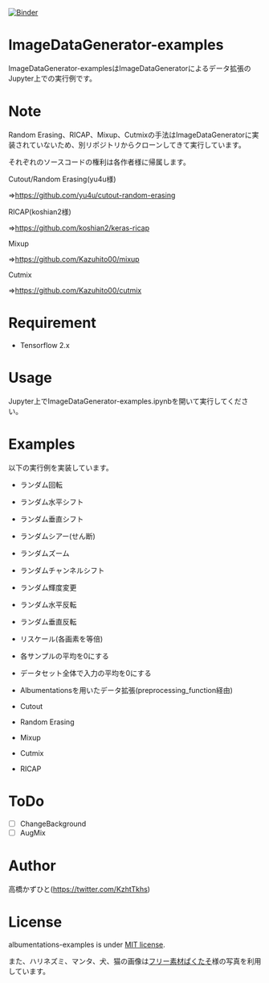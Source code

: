 [![Binder](https://mybinder.org/badge_logo.svg)](https://mybinder.org/v2/gh/Kazuhito00/ImageDataGenerator-examples/master?filepath=ImageDataGenerator-examples.ipynb)

# ImageDataGenerator-examples
ImageDataGenerator-examplesはImageDataGeneratorによるデータ拡張のJupyter上での実行例です。

# Note
Random Erasing、RICAP、Mixup、Cutmixの手法はImageDataGeneratorに実装されていないため、別リポジトリからクローンしてきて実行しています。

それぞれのソースコードの権利は各作者様に帰属します。

Cutout/Random Erasing(yu4u様)

⇒https://github.com/yu4u/cutout-random-erasing

RICAP(koshian2様)

⇒https://github.com/koshian2/keras-ricap

Mixup

⇒https://github.com/Kazuhito00/mixup

Cutmix

⇒https://github.com/Kazuhito00/cutmix

# Requirement
 
* Tensorflow 2.x

# Usage
Jupyter上でImageDataGenerator-examples.ipynbを開いて実行してください。

# Examples
以下の実行例を実装しています。

* ランダム回転

* ランダム水平シフト

* ランダム垂直シフト

* ランダムシアー(せん断)

* ランダムズーム

* ランダムチャンネルシフト

* ランダム輝度変更

* ランダム水平反転

* ランダム垂直反転

* リスケール(各画素を等倍)

* 各サンプルの平均を0にする

* データセット全体で入力の平均を0にする

* Albumentationsを用いたデータ拡張(preprocessing_function経由)

* Cutout

* Random Erasing

* Mixup

* Cutmix

* RICAP


# ToDo
- [ ] ChangeBackground
- [ ] AugMix

# Author
高橋かずひと(https://twitter.com/KzhtTkhs)

# License

albumentations-examples is under [MIT license](LICENSE.md).

また、ハリネズミ、マンタ、犬、猫の画像は[フリー素材ぱくたそ](https://www.pakutaso.com)様の写真を利用しています。

